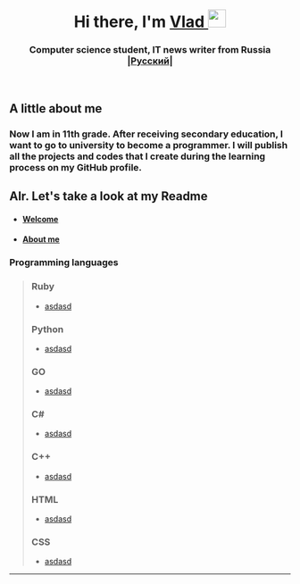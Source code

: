 <a id="banner"></a>
  <h1 align="center">Hi there, I'm 
    <a href="https://github.com/ImagicVlad" target="_blank">Vlad
    </a> 
    <img src="https://github.com/blackcater/blackcater/raw/main/images/Hi.gif"    height="32"/>  
  </h1>
  <h3 align="center">Computer science student, IT news writer from Russia <br>
  |<a href="https://github.com/ImagicVlad/ImagicVlad/blob/main/readme.ru.md">Русский</a>|
  </h3>
  <br>
  
 ## A little about me
### Now I am in 11th grade. After receiving secondary education, I want to go to university to become a programmer. I will publish all the projects and codes that I create during the learning process on my GitHub profile. <br>

## Alr. Let's take a look at my Readme
- #### [Welcome](#banner)
- #### [About me](#banner)
  
### Programming languages
> ### Ruby 
> - [asdasd](#banner)
> 
> ### Python 
> - [asdasd](#banner)
>   
> ### GO 
> - [asdasd](#banner)
>   
> ### C#
> - [asdasd](#banner)
>   
> ### C++ 
> - [asdasd](#banner)
>
> ### HTML 
> - [asdasd](#banner)
>
> ### CSS 
> - [asdasd](#banner)
>
---
